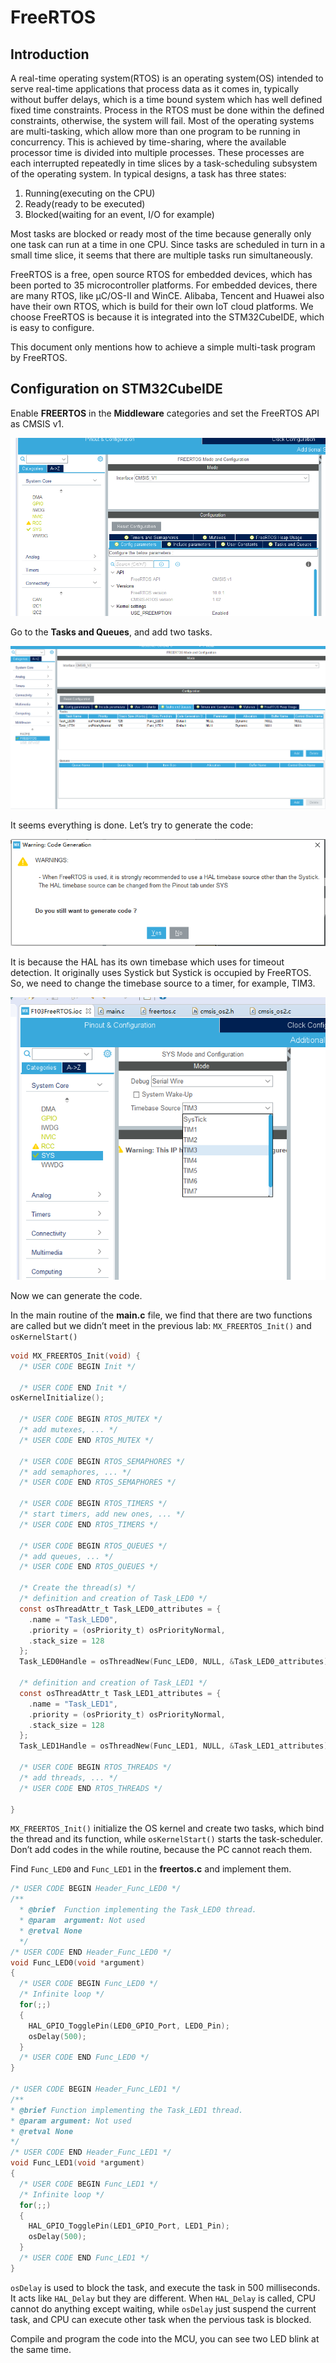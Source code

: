 # FreeRTOS

## Introduction

A real-time operating system(RTOS) is an operating system(OS) intended to serve real-time applications that process data as it comes in, typically without buffer delays, which is a time bound system which has well defined fixed time constraints. Process in the RTOS must be done within the defined constraints, otherwise, the system will fail. Most of the operating systems are multi-tasking, which allow more than one program to be running in concurrency. This is achieved by time-sharing, where the available processor time is divided into multiple processes. These processes are each interrupted repeatedly in time slices by a task-scheduling subsystem of the operating system. In typical designs, a task has three states:

1. Running(executing on the CPU)
2. Ready(ready to be executed)
3. Blocked(waiting for an event, I/O for example)

Most tasks are blocked or ready most of the time because generally only one task can run at a time in one CPU. Since tasks are scheduled in turn in a small time slice, it seems that there are multiple tasks run simultaneously.

FreeRTOS is a free, open source RTOS for embedded devices, which has been ported to 35 microcontroller platforms. For embedded devices, there are many RTOS, like μC/OS-Ⅱ and WinCE. Alibaba, Tencent and Huawei also have their own RTOS, which is build for their own IoT cloud platforms. We choose FreeRTOS is because it is integrated into the STM32CubeIDE, which is easy to configure.

This document only mentions how to achieve a simple multi-task program by FreeRTOS.

## Configuration on STM32CubeIDE

Enable **FREERTOS** in the **Middleware** categories and set the FreeRTOS API as CMSIS v1.

![1574093547132](FreeRTOS.assets/1574093547132.png)

Go to the **Tasks and Queues**, and add two tasks.

![1574082251320](FreeRTOS.assets/1574082251320.png)

It seems everything is done. Let’s try to generate the code:

![1574082496748](FreeRTOS.assets/1574082496748.png)

It is because the HAL has its own timebase which uses for timeout detection. It originally uses Systick but Systick is occupied by FreeRTOS. So, we need to change the timebase source to a timer, for example, TIM3.

![1574083469882](FreeRTOS.assets/1574083469882.png)

Now we can generate the code.

In the main routine of the **main.c** file, we find that there are two functions are called but we didn’t meet in the previous lab: ``MX_FREERTOS_Init()`` and ``osKernelStart()``

```c
void MX_FREERTOS_Init(void) {
  /* USER CODE BEGIN Init */
       
  /* USER CODE END Init */
osKernelInitialize();

  /* USER CODE BEGIN RTOS_MUTEX */
  /* add mutexes, ... */
  /* USER CODE END RTOS_MUTEX */

  /* USER CODE BEGIN RTOS_SEMAPHORES */
  /* add semaphores, ... */
  /* USER CODE END RTOS_SEMAPHORES */

  /* USER CODE BEGIN RTOS_TIMERS */
  /* start timers, add new ones, ... */
  /* USER CODE END RTOS_TIMERS */

  /* USER CODE BEGIN RTOS_QUEUES */
  /* add queues, ... */
  /* USER CODE END RTOS_QUEUES */

  /* Create the thread(s) */
  /* definition and creation of Task_LED0 */
  const osThreadAttr_t Task_LED0_attributes = {
    .name = "Task_LED0",
    .priority = (osPriority_t) osPriorityNormal,
    .stack_size = 128
  };
  Task_LED0Handle = osThreadNew(Func_LED0, NULL, &Task_LED0_attributes);

  /* definition and creation of Task_LED1 */
  const osThreadAttr_t Task_LED1_attributes = {
    .name = "Task_LED1",
    .priority = (osPriority_t) osPriorityNormal,
    .stack_size = 128
  };
  Task_LED1Handle = osThreadNew(Func_LED1, NULL, &Task_LED1_attributes);

  /* USER CODE BEGIN RTOS_THREADS */
  /* add threads, ... */
  /* USER CODE END RTOS_THREADS */

}
```

``MX_FREERTOS_Init()`` initialize the OS kernel and create two tasks, which bind the thread and its function, while ``osKernelStart()`` starts the task-scheduler. Don’t add codes in the while routine, because the PC cannot reach them.

Find ``Func_LED0`` and ``Func_LED1`` in the **freertos.c** and implement them.

```c
/* USER CODE BEGIN Header_Func_LED0 */
/**
  * @brief  Function implementing the Task_LED0 thread.
  * @param  argument: Not used 
  * @retval None
  */
/* USER CODE END Header_Func_LED0 */
void Func_LED0(void *argument)
{
  /* USER CODE BEGIN Func_LED0 */
  /* Infinite loop */
  for(;;)
  {
    HAL_GPIO_TogglePin(LED0_GPIO_Port, LED0_Pin);
    osDelay(500);
  }
  /* USER CODE END Func_LED0 */
}

/* USER CODE BEGIN Header_Func_LED1 */
/**
* @brief Function implementing the Task_LED1 thread.
* @param argument: Not used
* @retval None
*/
/* USER CODE END Header_Func_LED1 */
void Func_LED1(void *argument)
{
  /* USER CODE BEGIN Func_LED1 */
  /* Infinite loop */
  for(;;)
  {
    HAL_GPIO_TogglePin(LED1_GPIO_Port, LED1_Pin);
    osDelay(500);
  }
  /* USER CODE END Func_LED1 */
}
```

``osDelay`` is used to block the task, and execute the task in 500 milliseconds. It acts like ``HAL_Delay`` but they are different. When ``HAL_Delay`` is called, CPU cannot do anything except waiting, while ``osDelay`` just suspend the current task, and CPU can execute other task when the pervious task is blocked.

Compile and program the code into the MCU, you can see two LED blink at the same time.